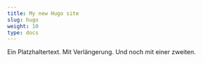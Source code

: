 ```yaml
---
title: My new Hugo site
slug: hugo
weight: 10
type: docs
---
```


Ein Platzhaltertext. Mit Verlängerung. Und noch mit einer zweiten.  

